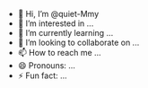 - 👋 Hi, I’m @quiet-Mmy
- 👀 I’m interested in ...
- 🌱 I’m currently learning ...
- 💞️ I’m looking to collaborate on ...
- 📫 How to reach me ...
- 😄 Pronouns: ...
- ⚡ Fun fact: ...

<!---
quiet-Mmy/quiet-Mmy is a ✨ special ✨ repository because its `README.md` (this file) appears on your GitHub profile.
You can click the Preview link to take a look at your changes.
--->
